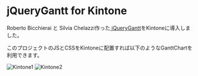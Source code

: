 jQueryGantt for Kintone
===========

Roberto Bicchierai と Silvia Chelazzi作った<a href="https://github.com/robicch/jQueryGantt"> jQueryGantt</a>をKintoneに導入しました。

このプロジェクトのJSとCSSをKintoneに配置すれば以下のようなGanttChartを利用できます。

<img src="https://cloud.githubusercontent.com/assets/13725634/13010367/d926b282-d1e4-11e5-87c9-0e38dc567e14.png" alt="Kintone1" border="0" />

<img src="https://cloud.githubusercontent.com/assets/13725634/13010381/e6924bfc-d1e4-11e5-9393-b1334245cc1f.png" alt="Kintone2" border="0" />
